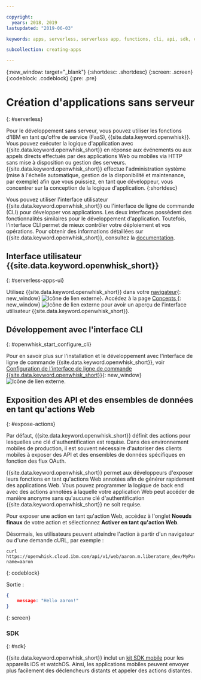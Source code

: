 ```yaml
---

copyright:
  years: 2018, 2019
lastupdated: "2019-06-03"

keywords: apps, serverless, serverless app, functions, cli, api, sdk, create serverless app, serverless app tutorial

subcollection: creating-apps

---
```

{:new_window: target="_blank"}
{:shortdesc: .shortdesc}
{:screen: .screen}
{:codeblock: .codeblock}
{:pre: .pre}

# Création d'applications sans serveur
{: #serverless}

Pour le développement sans serveur, vous pouvez utiliser les fonctions d'IBM en tant qu'offre de service (FaaS), {{site.data.keyword.openwhisk}}. Vous pouvez exécuter la logique d'application avec {{site.data.keyword.openwhisk_short}} en réponse aux événements ou aux appels directs effectués par des applications Web ou mobiles via HTTP sans mise à disposition ou gestion des serveurs. {{site.data.keyword.openwhisk_short}} effectue l'administration système (mise à l'échelle automatique, gestion de la disponibilité et maintenance, par exemple) afin que vous puissiez, en tant que développeur, vous concentrer sur la conception de la logique d'application.
{:shortdesc}

Vous pouvez utiliser l'interface utilisateur {{site.data.keyword.openwhisk_short}} ou l'interface de ligne de commande (CLI) pour développer vos applications. Les deux interfaces possèdent des fonctionnalités similaires pour le développement d'application. Toutefois, l'interface CLI permet de mieux contrôler votre déploiement et vos opérations. Pour obtenir des informations détaillées sur {{site.data.keyword.openwhisk_short}}, consultez la [documentation](/docs/openwhisk?topic=cloud-functions-getting_started).

## Interface utilisateur {{site.data.keyword.openwhisk_short}}
{: #serverless-apps-ui}

Utilisez {{site.data.keyword.openwhisk_short}} dans votre [navigateur](https://{DomainName}/openwhisk/actions){: new_window} ![Icône de lien externe](../icons/launch-glyph.svg "Icône de lien externe")}. Accédez à la page [Concepts ](https://{DomainName}/openwhisk/learn){: new_window} ![Icône de lien externe](../icons/launch-glyph.svg "Icône de lien externe") pour avoir un aperçu de l'interface utilisateur {{site.data.keyword.openwhisk_short}}.

## Développement avec l'interface CLI
{: #openwhisk_start_configure_cli}

Pour en savoir plus sur l'installation et le développement avec l'interface de ligne de commande {{site.data.keyword.openwhisk_short}}, voir [Configuration de l'interface de ligne de commande {{site.data.keyword.openwhisk_short}}](https://{DomainName}/openwhisk/cli){: new_window} ![Icône de lien externe](../icons/launch-glyph.svg "Icône de lien externe").

## Exposition des API et des ensembles de données en tant qu'actions Web
{: #expose-actions}

Par défaut, {{site.data.keyword.openwhisk_short}} définit des actions pour lesquelles une clé d'authentification est requise. Dans des environnement mobiles de production, il est souvent nécessaire d'autoriser des clients mobiles à exposer des API et des ensembles de données spécifiques en fonction des flux OAuth.

{{site.data.keyword.openwhisk_short}} permet aux développeurs d'exposer leurs fonctions en tant qu'actions Web annotées afin de générer rapidement des applications Web. Vous pouvez programmer la logique de back end avec des actions annotées à laquelle votre application Web peut accéder de manière anonyme sans qu'aucune clé d'authentification {{site.data.keyword.openwhisk_short}} ne soit requise.

Pour exposer une action en tant qu'action Web, accédez à l'onglet **Noeuds finaux** de votre action et sélectionnez **Activer en tant qu'action Web**.

Désormais, les utilisateurs peuvent atteindre l'action à partir d'un navigateur ou d'une demande cURL, par exemple :
```
curl https://openwhisk.cloud.ibm.com/api/v1/web/aaron.m.liberatore_dev/MyPackage/helloWorld.json?name=aaron
```
{: codeblock}

Sortie :
```json
{
    message: "Hello aaron!"
}
```
{: screen}

### SDK
{: #sdk}

{{site.data.keyword.openwhisk_short}} inclut un [kit SDK mobile](/docs/openwhisk?topic=cloud-functions-openwhisk_mobile_sdk) pour les appareils iOS et watchOS. Ainsi, les applications mobiles peuvent envoyer plus facilement des déclencheurs distants et appeler des actions distantes.
